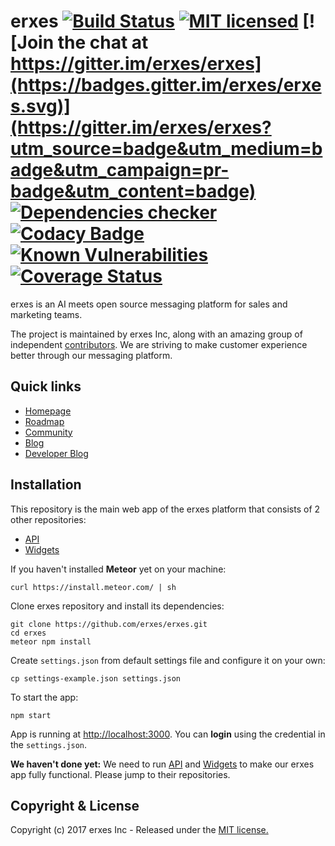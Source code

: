 # erxes [![Build Status](https://travis-ci.org/erxes/erxes.svg?branch=develop)](https://travis-ci.org/erxes/erxes) [![MIT licensed](https://img.shields.io/badge/license-MIT-blue.svg)](https://raw.githubusercontent.com/erxes/erxes/develop/LICENSE.md) [![Join the chat at https://gitter.im/erxes/erxes](https://badges.gitter.im/erxes/erxes.svg)](https://gitter.im/erxes/erxes?utm_source=badge&utm_medium=badge&utm_campaign=pr-badge&utm_content=badge) [![Dependencies checker](https://david-dm.org/erxes/erxes.svg)](https://david-dm.org/erxes/erxes.svg) [![Codacy Badge](https://api.codacy.com/project/badge/Grade/e31a4910eb3d41b4bf5c942d343aeb9f)](https://www.codacy.com/app/info_74/erxes?utm_source=github.com&amp;utm_medium=referral&amp;utm_content=erxes/erxes&amp;utm_campaign=Badge_Grade) [![Known Vulnerabilities](https://snyk.io/test/github/erxes/erxes/badge.svg)](https://snyk.io/test/github/erxes/erxes) [![Coverage Status](https://coveralls.io/repos/github/erxes/erxes/badge.svg?branch=master)](https://coveralls.io/github/erxes/erxes?branch=master)

erxes is an AI meets open source messaging platform for sales and marketing teams.

The project is maintained by erxes Inc, along with an amazing group of independent [contributors](https://github.com/erxes/erxes/graphs/contributors). We are striving to make customer experience better through our messaging platform.

## Quick links

- [Homepage](https://erxes.io/)
- [Roadmap](https://github.com/erxes/erxes/projects/1)
- [Community](https://community.erxes.io/)
- [Blog](https://blog.erxes.io/)
- [Developer Blog](https://dev.erxes.io/)

## Installation

This repository is the main web app of the erxes platform that consists of 2 other repositories:

- [API](https://github.com/erxes/erxes-api)
- [Widgets](https://github.com/erxes/erxes-widgets)

If you haven't installed **Meteor** yet on your machine:
```Shell
curl https://install.meteor.com/ | sh
```

Clone erxes repository and install its dependencies:
```Shell
git clone https://github.com/erxes/erxes.git
cd erxes
meteor npm install
```

Create `settings.json` from default settings file and configure it on your own:
```Shell
cp settings-example.json settings.json
```

To start the app:
```Shell
npm start
```

App is running at [http://localhost:3000](http://localhost:3000). You can **login** using the credential in the `settings.json`.

**We haven't done yet:** We need to run [API](https://github.com/erxes/erxes-api) and  [Widgets](https://github.com/erxes/erxes-widgets) to make our erxes app fully functional. Please jump to their repositories.

## Copyright & License
Copyright (c) 2017 erxes Inc - Released under the [MIT license.](https://github.com/erxes/erxes/blob/develop/LICENSE.md)
